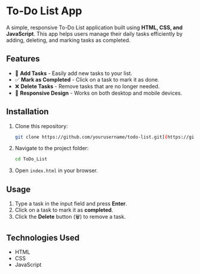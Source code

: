 # To-Do List App

A simple, responsive To-Do List application built using **HTML, CSS, and JavaScript**. This app helps users manage their daily tasks efficiently by adding, deleting, and marking tasks as completed.

## Features

- 📌 **Add Tasks** - Easily add new tasks to your list.
- ✅ **Mark as Completed** - Click on a task to mark it as done.
- ❌ **Delete Tasks** - Remove tasks that are no longer needed.
- 📱 **Responsive Design** - Works on both desktop and mobile devices.


## Installation

1. Clone this repository:
   ```bash
   git clone https://github.com/yourusername/todo-list.git](https://github.com/harsha-vardh/ToDo_List.git
   ```
2. Navigate to the project folder:
   ```bash
   cd ToDo_List
   ```
3. Open `index.html` in your browser.

## Usage

1. Type a task in the input field and press **Enter**.
2. Click on a task to mark it as **completed**.
3. Click the **Delete** button (🗑️) to remove a task.

## Technologies Used

- HTML
- CSS
- JavaScript
